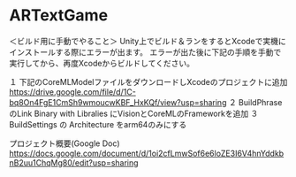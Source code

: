 # ARTextGame

＜ビルド用に手動でやること＞
Unity上でビルド＆ランをするとXcodeで実機にインストールする際にエラーが出ます。
エラーが出た後に下記の手順を手動で実行してから、再度Xcodeからビルドしてください。

１ 下記のCoreMLModelファイルをダウンロードしXcodeのプロジェクトに追加
    https://drive.google.com/file/d/1C-bq8On4FgE1CmSh9wmoucwKBF_HxKQf/view?usp=sharing
２ BuildPhraseのLink Binary with Libralies にVisionとCoreMLのFrameworkを追加
３ BuildSettings の Architecture をarm64のみにする


プロジェクト概要(Google Doc)
https://docs.google.com/document/d/1oi2cfLmwSof6e6loZE3I6V4hnYddkbnB2uu1ChqMg80/edit?usp=sharing
